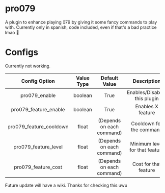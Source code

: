 # pro079
A plugin to enhance playing 079 by giving it some fancy commands to play with. Currently only in spanish, code included, even if that's a bad practice lmao 🥴

# Configs
Currently not working.

| Config Option | Value Type | Default Value | Description |
|:-----------------------:|:----------:|:-------------------------:|:------------------------------:|
| pro079_enable | boolean | True | Enables/Disables this plugin |
| pro079_feature_enable | boolean | True | Enables X feature |
| pro079_feature_cooldown | float | (Depends on each command) | Cooldown for the command |
| pro079_feature_level | float | (Depends on each command) | Minimum level for that feature |
| pro079_feature_cost | float | (Depends on each command) | Cost for that feature |

Future update will have a wiki. Thanks for checking this uwu
